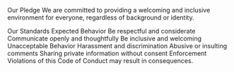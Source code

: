 Our Pledge
We are committed to providing a welcoming and inclusive environment for everyone, regardless of background or identity.

Our Standards
Expected Behavior
Be respectful and considerate
Communicate openly and thoughtfully
Be inclusive and welcoming
Unacceptable Behavior
Harassment and discrimination
Abusive or insulting comments
Sharing private information without consent
Enforcement
Violations of this Code of Conduct may result in consequences.
